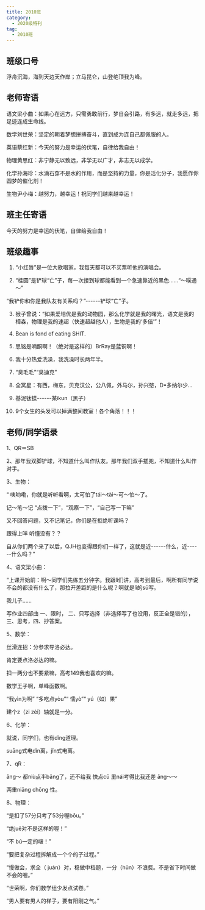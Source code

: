 ```yaml
---
title: 2010班
category:
  - 2020级特刊
tag:
  - 2010班
---
```


## 班级口号

浮舟沉海，海到天边天作岸；立马昆仑，山登绝顶我为峰。

## 老师寄语

语文梁小曲：如果心在远方，只需勇敢前行，梦自会引路，有多远，就走多远，把足迹连成生命线。

数学刘世荣：坚定的朝着梦想拼搏奋斗，直到成为连自己都佩服的人。

英语蔡红新：今天的努力是幸运的伏笔，自律给我自由！

物理黄思红：非宁静无以致远，非学无以广才，非志无以成学。

化学孙海珍：水滴石穿不是水的作用，而是坚持的力量，你是活化分子，我愿作你圆梦的催化剂！

生物尹小梅：越努力，越幸运！祝同学们越来越幸运！

## 班主任寄语

今天的努力是幸运的伏笔，自律给我自由！

## 班级趣事

1. “小红唇”是一位大歌唱家，我每天都可以不买票听他的演唱会。

2. “桂圆”是铲球“亡”子，每一次接到球都能看到一个急速靠近的黑色……“～噗通～”

“我铲你和你是我队友有关系吗？”------铲球“亡”子。

3. 猴子曾说：“如果爱培优是我的动物园，那么化学就是我的曙光，语文是我的樟森，物理是我的速超（快速超越他人），生物是我的‘多倍’”！

4. Bean is fond of eating SHIT.

5. 思铭是喃酮啊！（绝对是这样的）BrRay是蓝铜啊！

6. 我十分热爱洗澡，我洗澡时长两年半。

7. “臭毛毛”“臭迪克”

8. 全冥星：有西，梅东，贝克汉公，公八佩，外马尔，孙兴憨，D•多纳尔少…

9. 基泥钛镁------某ikun（黑子）

10. 9个女生的头发可以掉满整间教室！各个角落！！！

## 老师/同学语录

1、QR＝SB  

2、那年我双脚铲球，不知道什么叫作队友。那年我们双手插兜，不知道什么叫作对手。

3、生物：

“ 咦哟嘞，你就是听听看啊，太可怕了tái～tài～可～怕～了。

记～笔～记 “点拨一下”，“观察一下”，“自己写一下嘛”

又不回答问题，又不记笔记，你们是在拒绝听课吗？

跟得上咩 听懂没有？？

自从你们两个来了以后，QJH也变得跟你们一样了，这就是近------什么，近------什么吗？”

4、语文梁小曲：

“上课开始前：啊～同学们先练五分钟字。我跟lǐ们讲，高考到最后，啊所有同学说不会的都没有什么了，那拉开差距的是什么呢？啊就是lǐ的sū写。

我儿子……

写作业四部曲 一、限时， 二、只写选择（非选择写了也没用，反正全是错的），三、思考，四、抄答案。

5、数学：

丝滑连招：分参求导洛必达。

肯定要点洛必达的嘛。

扣一两分也不要紧嘛，高考149我也喜欢的嘛。

数学王子啊，单峰函数啊。

“我yìn为啊” “多吃点yòu”“ 懦yò”“ yú（如）果”

建个z（zi zèi）轴就是一分。

6、化学：

就说，同学们，也有dǐng道理。      

suāng式电dìn离，jǐn式电离。

7、qR：

āng～ 都niù点半bāng了，还不给我 快点cū 里nái考得比我还差 āng～～

两重niāng chōng 性。

8、物理：                  

“是扣了57分只考了53分喔bōu。”

“绝juē对不是这样的喔！”

“不 bú一定的啵！”

“要把复杂过程拆解成一个个的子过程。”

“慢做会，求全（ juán）对，稳做中档题，一分（hūn）不浪费。不是省下时间做不会的喔。”

“世荣啊，你们数学组少发点试卷。”

“男人要有男人的样子，要有阳刚之气。”
